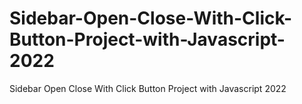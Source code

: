 # Sidebar-Open-Close-With-Click-Button-Project-with-Javascript-2022
Sidebar Open Close With Click Button Project with Javascript 2022
